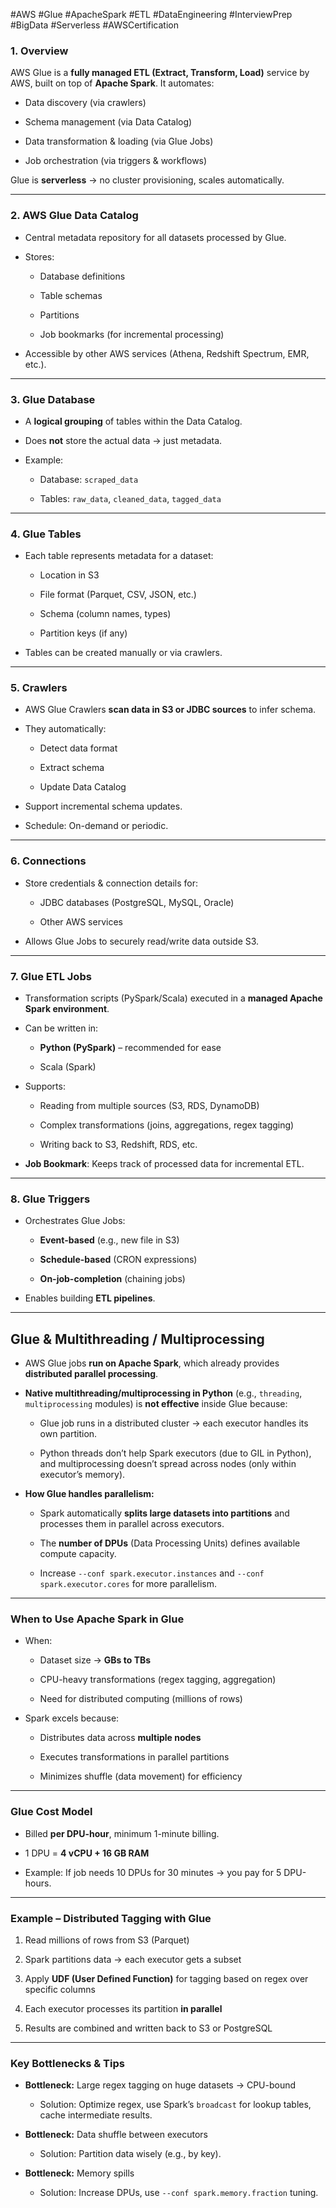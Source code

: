 #AWS #Glue #ApacheSpark #ETL #DataEngineering #InterviewPrep #BigData #Serverless #AWSCertification
### **1. Overview**

AWS Glue is a **fully managed ETL (Extract, Transform, Load)** service by AWS, built on top of **Apache Spark**. It automates:

- Data discovery (via crawlers)
    
- Schema management (via Data Catalog)
    
- Data transformation & loading (via Glue Jobs)
    
- Job orchestration (via triggers & workflows)
    

Glue is **serverless** → no cluster provisioning, scales automatically.

---

### **2. AWS Glue Data Catalog**

- Central metadata repository for all datasets processed by Glue.
    
- Stores:
    
    - Database definitions
        
    - Table schemas
        
    - Partitions
        
    - Job bookmarks (for incremental processing)
        
- Accessible by other AWS services (Athena, Redshift Spectrum, EMR, etc.).
    

---

### **3. Glue Database**

- A **logical grouping** of tables within the Data Catalog.
    
- Does **not** store the actual data → just metadata.
    
- Example:
    
    - Database: `scraped_data`
        
    - Tables: `raw_data`, `cleaned_data`, `tagged_data`
        

---

### **4. Glue Tables**

- Each table represents metadata for a dataset:
    
    - Location in S3
        
    - File format (Parquet, CSV, JSON, etc.)
        
    - Schema (column names, types)
        
    - Partition keys (if any)
        
- Tables can be created manually or via crawlers.
    

---

### **5. Crawlers**

- AWS Glue Crawlers **scan data in S3 or JDBC sources** to infer schema.
    
- They automatically:
    
    - Detect data format
        
    - Extract schema
        
    - Update Data Catalog
        
- Support incremental schema updates.
    
- Schedule: On-demand or periodic.
    

---

### **6. Connections**

- Store credentials & connection details for:
    
    - JDBC databases (PostgreSQL, MySQL, Oracle)
        
    - Other AWS services
        
- Allows Glue Jobs to securely read/write data outside S3.
    

---

### **7. Glue ETL Jobs**

- Transformation scripts (PySpark/Scala) executed in a **managed Apache Spark environment**.
    
- Can be written in:
    
    - **Python (PySpark)** – recommended for ease
        
    - Scala (Spark)
        
- Supports:
    
    - Reading from multiple sources (S3, RDS, DynamoDB)
        
    - Complex transformations (joins, aggregations, regex tagging)
        
    - Writing back to S3, Redshift, RDS, etc.
        
- **Job Bookmark**: Keeps track of processed data for incremental ETL.
    

---

### **8. Glue Triggers**

- Orchestrates Glue Jobs:
    
    - **Event-based** (e.g., new file in S3)
        
    - **Schedule-based** (CRON expressions)
        
    - **On-job-completion** (chaining jobs)
        
- Enables building **ETL pipelines**.
    

---

## **Glue & Multithreading / Multiprocessing**

- AWS Glue jobs **run on Apache Spark**, which already provides **distributed parallel processing**.
    
- **Native multithreading/multiprocessing in Python** (e.g., `threading`, `multiprocessing` modules) is **not effective** inside Glue because:
    
    - Glue job runs in a distributed cluster → each executor handles its own partition.
        
    - Python threads don’t help Spark executors (due to GIL in Python), and multiprocessing doesn’t spread across nodes (only within executor’s memory).
        
- **How Glue handles parallelism:**
    
    - Spark automatically **splits large datasets into partitions** and processes them in parallel across executors.
        
    - The **number of DPUs** (Data Processing Units) defines available compute capacity.
        
    - Increase `--conf spark.executor.instances` and `--conf spark.executor.cores` for more parallelism.
        

---

### **When to Use Apache Spark in Glue**

- When:
    
    - Dataset size → **GBs to TBs**
        
    - CPU-heavy transformations (regex tagging, aggregation)
        
    - Need for distributed computing (millions of rows)
        
- Spark excels because:
    
    - Distributes data across **multiple nodes**
        
    - Executes transformations in parallel partitions
        
    - Minimizes shuffle (data movement) for efficiency
        

---

### **Glue Cost Model**

- Billed **per DPU-hour**, minimum 1-minute billing.
    
- 1 DPU = **4 vCPU + 16 GB RAM**
    
- Example: If job needs 10 DPUs for 30 minutes → you pay for 5 DPU-hours.
    

---

### **Example – Distributed Tagging with Glue**

1. Read millions of rows from S3 (Parquet)
    
2. Spark partitions data → each executor gets a subset
    
3. Apply **UDF (User Defined Function)** for tagging based on regex over specific columns
    
4. Each executor processes its partition **in parallel**
    
5. Results are combined and written back to S3 or PostgreSQL
    

---

### **Key Bottlenecks & Tips**

- **Bottleneck:** Large regex tagging on huge datasets → CPU-bound
    
    - Solution: Optimize regex, use Spark’s `broadcast` for lookup tables, cache intermediate results.
        
- **Bottleneck:** Data shuffle between executors
    
    - Solution: Partition data wisely (e.g., by key).
        
- **Bottleneck:** Memory spills
    
    - Solution: Increase DPUs, use `--conf spark.memory.fraction` tuning.